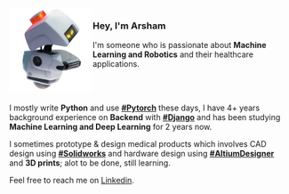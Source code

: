 <img align="left" src="https://raw.githubusercontent.com/arshamkhodajoo/arshamkhodajoo/main/bgaa9okrecp412p3q59kqkge2l-89314204081914a6167eb5146dc7162d.png" width="150px">

### Hey, I'm Arsham

I'm someone who is passionate about **Machine Learning and Robotics** and their healthcare applications.

<br>
<br>

I mostly write **Python** and use [**#Pytorch**](https://pytorch.org/) these days, I have 4+ years background experience on **Backend** with [**#Django**](https://www.djangoproject.com/) and has been studying **Machine Learning and Deep Learning** for 2 years now.

I sometimes prototype & design medical products which involves CAD design using [**#Solidworks**](https://www.solidworks.com/) and hardware design using [**#AltiumDesigner**](https://www.altium.com/) and **3D prints**; alot to be done, still learning.

Feel free to reach me on [Linkedin](https://www.linkedin.com/in/arsham-khodajoo-34340423b/).



